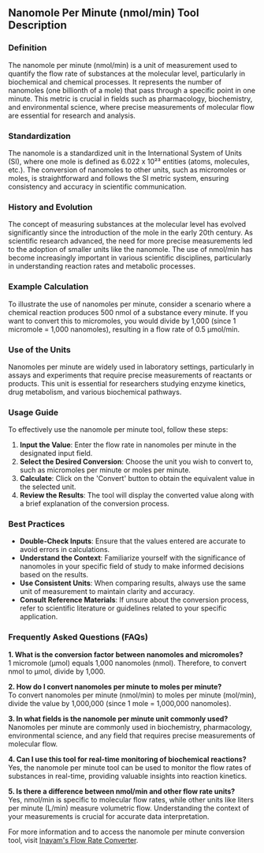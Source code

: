 ## Nanomole Per Minute (nmol/min) Tool Description

### Definition
The nanomole per minute (nmol/min) is a unit of measurement used to quantify the flow rate of substances at the molecular level, particularly in biochemical and chemical processes. It represents the number of nanomoles (one billionth of a mole) that pass through a specific point in one minute. This metric is crucial in fields such as pharmacology, biochemistry, and environmental science, where precise measurements of molecular flow are essential for research and analysis.

### Standardization
The nanomole is a standardized unit in the International System of Units (SI), where one mole is defined as 6.022 x 10²³ entities (atoms, molecules, etc.). The conversion of nanomoles to other units, such as micromoles or moles, is straightforward and follows the SI metric system, ensuring consistency and accuracy in scientific communication.

### History and Evolution
The concept of measuring substances at the molecular level has evolved significantly since the introduction of the mole in the early 20th century. As scientific research advanced, the need for more precise measurements led to the adoption of smaller units like the nanomole. The use of nmol/min has become increasingly important in various scientific disciplines, particularly in understanding reaction rates and metabolic processes.

### Example Calculation
To illustrate the use of nanomoles per minute, consider a scenario where a chemical reaction produces 500 nmol of a substance every minute. If you want to convert this to micromoles, you would divide by 1,000 (since 1 micromole = 1,000 nanomoles), resulting in a flow rate of 0.5 µmol/min.

### Use of the Units
Nanomoles per minute are widely used in laboratory settings, particularly in assays and experiments that require precise measurements of reactants or products. This unit is essential for researchers studying enzyme kinetics, drug metabolism, and various biochemical pathways.

### Usage Guide
To effectively use the nanomole per minute tool, follow these steps:
1. **Input the Value**: Enter the flow rate in nanomoles per minute in the designated input field.
2. **Select the Desired Conversion**: Choose the unit you wish to convert to, such as micromoles per minute or moles per minute.
3. **Calculate**: Click on the 'Convert' button to obtain the equivalent value in the selected unit.
4. **Review the Results**: The tool will display the converted value along with a brief explanation of the conversion process.

### Best Practices
- **Double-Check Inputs**: Ensure that the values entered are accurate to avoid errors in calculations.
- **Understand the Context**: Familiarize yourself with the significance of nanomoles in your specific field of study to make informed decisions based on the results.
- **Use Consistent Units**: When comparing results, always use the same unit of measurement to maintain clarity and accuracy.
- **Consult Reference Materials**: If unsure about the conversion process, refer to scientific literature or guidelines related to your specific application.

### Frequently Asked Questions (FAQs)

**1. What is the conversion factor between nanomoles and micromoles?**  
1 micromole (µmol) equals 1,000 nanomoles (nmol). Therefore, to convert nmol to µmol, divide by 1,000.

**2. How do I convert nanomoles per minute to moles per minute?**  
To convert nanomoles per minute (nmol/min) to moles per minute (mol/min), divide the value by 1,000,000 (since 1 mole = 1,000,000 nanomoles).

**3. In what fields is the nanomole per minute unit commonly used?**  
Nanomoles per minute are commonly used in biochemistry, pharmacology, environmental science, and any field that requires precise measurements of molecular flow.

**4. Can I use this tool for real-time monitoring of biochemical reactions?**  
Yes, the nanomole per minute tool can be used to monitor the flow rates of substances in real-time, providing valuable insights into reaction kinetics.

**5. Is there a difference between nmol/min and other flow rate units?**  
Yes, nmol/min is specific to molecular flow rates, while other units like liters per minute (L/min) measure volumetric flow. Understanding the context of your measurements is crucial for accurate data interpretation.

For more information and to access the nanomole per minute conversion tool, visit [Inayam's Flow Rate Converter](https://www.inayam.co/unit-converter/flow_rate_mole).